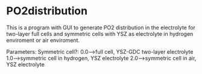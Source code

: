 # PO2distribution
This is a program with GUI to generate PO2 distribution in the electrolyte for two-layer full cells and symmetric cells with YSZ as electrolyte in hydrogen enviroment or air enviroment.

Parameters:
Symmetric cell?: 0.0-->full cell, YSZ-GDC two-layer electrolyte
                 1.0-->symmetric cell in hydrogen, YSZ electrolyte
                 2.0-->symmetric cell in air, YSZ electrolyte
